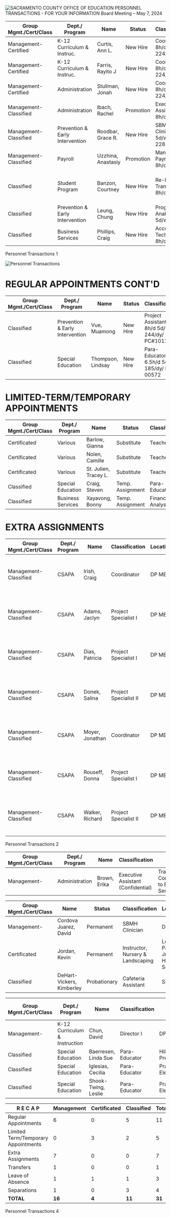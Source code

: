 <!-- Page 1 -->
![SACRAMENTO COUNTY OFFICE OF EDUCATION PERSONNEL TRANSACTIONS - FOR YOUR INFORMATION Board Meeting – May 7, 2024](https://via.placeholder.com/993x768.png?text=SACRAMENTO+COUNTY+OFFICE+OF+EDUCATION+PERSONNEL+TRANSACTIONS+-+FOR+YOUR+INFORMATION+Board+Meeting+%E2%80%93+May+7%2C+2024)

| Group Mgmt./Cert/Class | Dept./ Program                | Name                | Status     | Classification                | Location | Effective Date | Salary Placement |
|------------------------|-------------------------------|---------------------|------------|-------------------------------|----------|----------------|------------------|
| Management-Certified    | K-12 Curriculum & Instruc.    | Curtis, Ann L.      | New Hire   | Coordinator 8h/d 5d/w 224/dy  | DP MEC   | 04/08/24       | MT-36            |
| Management-Certified    | K-12 Curriculum & Instruc.    | Farris, Rayito J    | New Hire   | Coordinator 8h/d 5d/w 224/dy  | DP MEC   | 04/08/24       | MT-36            |
| Management-Certified    | Administration                 | Stullman, Jonah     | New Hire   | Coordinator 8h/d 5d/w 224/dy  | DP MEC   | 05/13/24       | MT-36            |
| Management-Classified    | Administration                 | Ibach, Rachel       | Promotion   | Executive Assistant 8h/d 5d/w  | DP MEC   | 04/08/24       | MT-18            |
| Management-Classified    | Prevention & Early Intervention | Roodbar, Grace R.   | New Hire   | SBMH Clinician 8h/d 5d/w 228.75/dy | DP MEC   | 05/06/24       | MT-24            |
| Management-Classified    | Payroll                        | Uzzhina, Anastasiy | Promotion   | Manager, Payroll Serv. 8h/d 5d/w | Cy Young | 04/18/24       | MT-31            |
| Classified              | Student Program                | Banzon, Courtney    | New Hire   | Re-Entry Trans. Spec. 8h/d 5d/w | Prep-Center-Roseville/ Placer County | 04/22/24 | CL-26-A         |
| Classified              | Prevention & Early Intervention | Leung, Chung        | New Hire   | Program Analyst 8h/d 5d/w 244/dy | DP MEC   | 04/24/24       | CL-36-A         |
| Classified              | Business Services              | Phillips, Craig     | New Hire   | Accounting Technician 8h/d 5d/w | Cy Young | 04/17/24       | CL-26-A         |

Personnel Transactions 1
<!-- Page 2 -->
![Personnel Transactions](https://via.placeholder.com/768x993.png?text=Personnel+Transactions)

# REGULAR APPOINTMENTS CONT'D
| Group Mgmt./Cert/Class | Dept./ Program | Name               | Status    | Classification          | Location | Effective Date | Salary Placement |
|------------------------|----------------|--------------------|-----------|-------------------------|----------|----------------|------------------|
| Classified              | Prevention & Early Intervention | Vue, Muamong      | New Hire  | Project Assistant II 8h/d 5d/w 244/dy/ PC#101118 | DP MEC   | 05/01/24       | CL-23-A          |
| Classified              | Special Education | Thompson, Lindsay  | New Hire  | Para-Educator 6.5h/d 5d/w 185/dy/ PC# 00572 | DP MEC   | 04/15/24       | CL-17-A          |

# LIMITED-TERM/TEMPORARY APPOINTMENTS
| Group Mgmt./Cert/Class | Dept./ Program | Name               | Status    | Classification          | Location | Effective Date/Duration |
|------------------------|----------------|--------------------|-----------|-------------------------|----------|-------------------------|
| Certificated           | Various        | Barlow, Gianna     | Substitute | Teacher                 | Various  | 04/25/24                |
| Certificated           | Various        | Nolen, Camille      | Substitute | Teacher                 | Various  | 04/15/24                |
| Certificated           | Various        | St. Julien, Tracey L. | Substitute | Teacher                 | Various  | 04/08/24                |
| Classified             | Special Education | Craig, Steven      | Temp. Assignment | Para-Educator         | Greer Elementary | 04/15/24-06/03/24       |
| Classified             | Business Services | Xayavong, Bonny   | Temp. Assignment | Financial Analyst      | Cy Young | 04/15/24-08/31/24       |

# EXTRA ASSIGNMENTS
| Group Mgmt./Cert/Class | Dept./ Program | Name               | Classification          | Location | Effective Date/Duration |
|------------------------|----------------|--------------------|-------------------------|----------|-------------------------|
| Management-Classified   | CSAPA          | Irish, Craig       | Coordinator             | DP MEC   | Work up to 8 additional days during the 2023-2024 school year |
| Management-Classified   | CSAPA          | Adams, Jaclyn      | Project Specialist I    | DP MEC   | Work up to 8 additional days during the 2023-2024 school year |
| Management-Classified   | CSAPA          | Dias, Patricia     | Project Specialist I    | DP MEC   | Work up to 8 additional days during the 2023-2024 school year |
| Management-Classified   | CSAPA          | Donek, Salina      | Project Specialist II   | DP MEC   | Work up to 8 additional days during the 2023-2024 school year |
| Management-Classified   | CSAPA          | Moyer, Jonathan    | Coordinator             | DP MEC   | Work up to 8 additional days during the 2023-2024 school year |
| Management-Classified   | CSAPA          | Rouseff, Donna     | Project Specialist I    | DP MEC   | Work up to 8 additional days during the 2023-2024 school year |
| Management-Classified   | CSAPA          | Walker, Richard    | Project Specialist II   | DP MEC   | Work up to 8 additional days during the 2023-2024 school year |

Personnel Transactions 2
<!-- Page 3 -->
| Group Mgmt./Cert/Class | Dept./ Program          | Name                  | Classification                | From/To                                      | Effective Date/Duration  |
|------------------------|------------------------|-----------------------|-------------------------------|----------------------------------------------|---------------------------|
| Management-            | Administration         | Brown, Erika          | Executive Assistant (Confidential) | Transfer from Communications to Educational Services | 04/08/24                  |

| Group Mgmt./Cert/Class | Name                   | Status    | Classification | Location                | Effective Date/Duration  |
|------------------------|------------------------|-----------|----------------|-------------------------|---------------------------|
| Management-            | Cordova Juarez, David  | Permanent | SBMH Clinician  | DPMEC                   | 03/18/24-04/19/24         |
| Certificated           | Jordan, Kevin          | Permanent | Instructor, Nursery & Landscaping | Leo A. Palmiter Jr./Sr. High School | 03/19/24-04/12/24         |
| Classified             | DeHart-Vickers, Kimberley | Probationary | Cafeteria Assistant | Sly Park               | 04/11/24-04/12/24         |

| Group Mgmt./Cert/Class | Dept./ Program          | Name                  | Classification                | Location                | Effective Date | Reason for Leaving |
|------------------------|------------------------|-----------------------|-------------------------------|-------------------------|----------------|---------------------|
| Management-            | K-12 Curriculum & Instruction | Chun, David          | Director I                    | DPMEC                   | 06/28/24       | Retirement           |
| Classified             | Special Education       | Baerresen, Linda Sue  | Para-Educator                 | Hillsdale/Dudley Preschool | 07/03/24       | Retirement           |
| Classified             | Special Education       | Iglesias, Cecilia      | Para-Educator                 | Prairie Elementary      | 03/29/24       | Retirement           |
| Classified             | Special Education       | Shook-Twing, Leslie    | Para-Educator                 | Prairie Elementary      | 06/03/24       | Retirement           |
<!-- Page 4 -->
| R E C A P                          | Management | Certificated | Classified | Total |
|------------------------------------|------------|--------------|------------|-------|
| Regular Appointments                | 6          | 0            | 5          | 11    |
| Limited Term/Temporary Appointments | 0          | 3            | 2          | 5     |
| Extra Assignments                  | 7          | 0            | 0          | 7     |
| Transfers                           | 1          | 0            | 0          | 1     |
| Leave of Absence                   | 1          | 1            | 1          | 3     |
| Separations                        | 1          | 0            | 3          | 4     |
| **TOTAL**                          | **16**     | **4**        | **11**     | **31**|

Personnel Transactions 4
